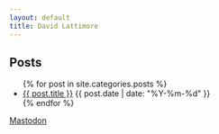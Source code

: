 ```yaml
---
layout: default
title: David Lattimore
---
```


## Posts

<ul class="posts">
  {% for post in site.categories.posts %}
    <li class="post">
      <a href="{{ post.url }}">{{ post.title }}</a>
      <time class="publish-date" datetime="{{ post.date | date: '%F' }}">
        {{ post.date | date: "%Y-%m-%d" }}
      </time>
    </li>
  {% endfor %}
</ul>
<a rel="me" href="https://mas.to/@davidlattimore">Mastodon</a>
